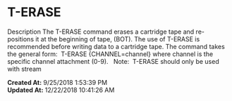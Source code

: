 # T-ERASE

Description The T-ERASE command erases a cartridge tape and re-positions it at the beginning of tape, (BOT). The use of T-ERASE is recommended before writing data to a cartridge tape. The command takes the general form:  T-ERASE {CHANNEL=channel} where channel is the specific channel attachment (0-9).   Note:  T-ERASE should only be used with stream  

**Created At:** 9/25/2018 1:53:39 PM  
**Updated At:** 12/22/2018 10:41:26 AM  

